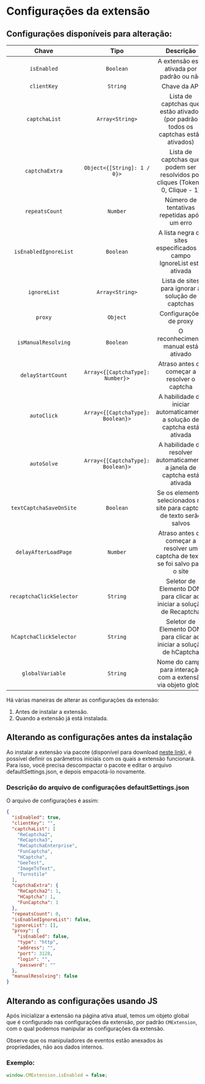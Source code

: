 ﻿---
sidebar_position: 4
---


# Configurações da extensão

## Configurações disponíveis para alteração:

|**Chave**|**Tipo**|**Descrição**|
| :-: | :-: | :-: |
|`isEnabled`|`Boolean`|A extensão está ativada por padrão ou não|
|`clientKey`|`String`|Chave da API|
|`captchaList`|`Array<String>`|Lista de captchas que estão ativados (por padrão todos os captchas estão ativados)|
|`captchaExtra`|`Object<{[String]: 1 / 0}>`|Lista de captchas que podem ser resolvidos por cliques (Token - 0, Clique - 1)|
|`repeatsCount`|`Number`|Número de tentativas repetidas após um erro|
|`isEnabledIgnoreList`|`Boolean`|A lista negra de sites especificados no campo IgnoreList está ativada|
|`ignoreList`|`Array<String>`|Lista de sites para ignorar a solução de captchas|
|`proxy`|`Object`|Configurações de proxy|
|`isManualResolving`|`Boolean`|O reconhecimento manual está ativado|
|`delayStartCount`|`Array<{[CaptchaType]: Number}>`|Atraso antes de começar a resolver o captcha|
|`autoClick`|`Array<{[CaptchaType]: Boolean}>`|A habilidade de iniciar automaticamente a solução de captcha está ativada|
|`autoSolve`|`Array<{[CaptchaType]: Boolean}>`|A habilidade de resolver automaticamente a janela de captcha está ativada|
|`textCaptchaSaveOnSite`|`Boolean`|Se os elementos selecionados no site para captcha de texto serão salvos|
|`delayAfterLoadPage`|`Number`|Atraso antes de começar a resolver um captcha de texto, se foi salvo para o site|
|`recaptchaClickSelector`|`String`|Seletor de Elemento DOM para clicar ao iniciar a solução de Recaptcha|
|`hCaptchaClickSelector`|`String`|Seletor de Elemento DOM para clicar ao iniciar a solução de hCaptcha|
|`globalVariable`|`String`|Nome do campo para interação com a extensão via objeto global|

Há várias maneiras de alterar as configurações da extensão:
1. Antes de instalar a extensão.
2. Quando a extensão já está instalada.

## Alterando as configurações antes da instalação

Ao instalar a extensão via pacote (disponível para download [neste link](https://drive.google.com/file/d/11pVyiPltRW_vEPPnRnQJLNiX0J0GVhBe/view?usp=drive_link)), é possível definir os parâmetros iniciais com os quais a extensão funcionará. Para isso, você precisa descompactar o pacote e editar o arquivo defaultSettings.json, e depois empacotá-lo novamente.

### **Descrição do arquivo de configurações defaultSettings.json**

O arquivo de configurações é assim:

```json title="defaultSettings.json"
{
  "isEnabled": true,
  "clientKey": "",
  "captchaList": [
    "ReCaptcha2",
    "ReCaptcha3",
    "ReCaptchaEnterprise",
    "FunCaptcha",
    "HCaptcha",
    "GeeTest",
    "ImageToText",
    "Turnstile"
  ],
  "captchaExtra": {
    "ReCaptcha2": 1,
    "HCaptcha": 1,
    "FunCaptcha": 1
  },
  "repeatsCount": 0,
  "isEnabledIgnoreList": false,
  "ignoreList": [],
  "proxy": {
    "isEnabled": false,
    "type": "http",
    "address": "",
    "port": 3128,
    "login": "",
    "password": ""
  },
  "manualResolving": false
}
```
## Alterando as configurações usando JS

Após inicializar a extensão na página ativa atual, temos um objeto global que é configurado nas configurações da extensão, por padrão `CMExtension`, com o qual podemos manipular as configurações da extensão.

Observe que os manipuladores de eventos estão anexados às propriedades, não aos dados internos.

### **Exemplo:**
```js
window.CMExtension.isEnabled = false;
```